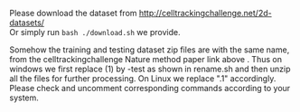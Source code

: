 Please download the dataset from http://celltrackingchallenge.net/2d-datasets/  
Or simply run ```bash ./download.sh``` we provide.  


Somehow the training and testing dataset zip files are with the same name, from the celltrackingchallenge Nature method paper link above . Thus on windows we first replace (1) by -test as shown in rename.sh and then unzip all the files for further processing. On Linux we replace ".1" accordingly. Please check and uncomment corresponding commands according to your system.
